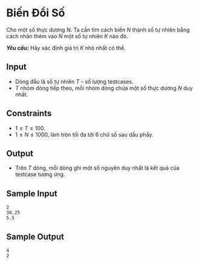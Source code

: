 # Biến Đổi Số

Cho một số thực dương $N$. Ta cần tìm cách biến $N$ thành số tự nhiên bằng cách nhân thêm vào $N$ một số tự nhiên $K$ nào đó.

***Yêu cầu:*** Hãy xác định giá trị $K$ nhỏ nhất có thể.

## Input

- Dòng đầu là số tự nhiên $T$ – số lượng testcases.
- $T$ nhóm dòng tiếp theo, mỗi nhóm dòng chứa một số thực dương $N$ duy nhất.

## Constraints

- $1≤T≤100$.
- $1≤N≤1000,$ làm tròn tối đa tới $6$ chữ số sau dấu phẩy.

## Output

- Trên $T$ dòng, mỗi dòng ghi một số nguyên duy nhất là kết quả của testcase tương ứng.

## Sample Input

```
2
30.25
5.5
```

## Sample Output

```
4
2
```